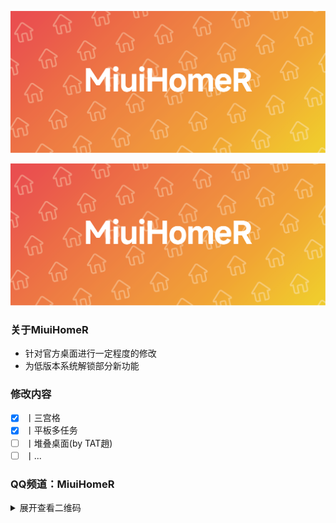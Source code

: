 ![logo](https://github.com/MiuiHomeR/miuihomer.github.io/raw/main/header.png#pic_center)
<div>
<img src="header.png"/>
</div>

### 关于MiuiHomeR
- 针对官方桌面进行一定程度的修改
- 为低版本系统解锁部分新功能

### 修改内容
 - [x] 丨三宫格
 - [x] 丨平板多任务
 - [ ] 丨堆叠桌面(by TAT趙)
 - [ ] 丨...

### QQ频道：MiuiHomeR
<details>
 <summary>
  展开查看二维码
 </summary>
 <div>
  <img src="QQChannel.jpg" />
 </div>
</details>
